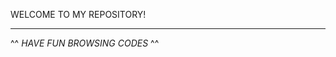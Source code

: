   WELCOME TO MY REPOSITORY! 
  
----------------------------------------
^^ _HAVE FUN BROWSING CODES_  ^^
